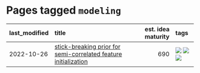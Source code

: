 # Pages tagged `modeling`

|last_modified|title|est. idea maturity|tags
|:---|:---|---:|:---|
|2022-10-26|[stick-breaking prior for semi-correlated feature initialization](../stickbreaking-init.md)|690|[![](https://img.shields.io/badge/tag-experimental-869bd0)](../tags/experimental.md) [![](https://img.shields.io/badge/tag-modeling-71e862)](../tags/modeling.md) [![](https://img.shields.io/badge/tag-wip-5d9a82)](../tags/wip.md)|